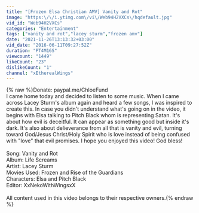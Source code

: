```yaml
---
title: "[Frozen Elsa Christian AMV] Vanity and Rot"
image: "https:\/\/i.ytimg.com\/vi\/Web94H2VXCs\/hqdefault.jpg"
vid_id: "Web94H2VXCs"
categories: "Entertainment"
tags: ["vanity and rot","lacey sturm","frozen amv"]
date: "2021-11-26T13:13:32+03:00"
vid_date: "2016-06-11T09:27:52Z"
duration: "PT4M16S"
viewcount: "1449"
likeCount: "23"
dislikeCount: "1"
channel: "xEtherealWings"
---
```

{% raw %}Donate: paypal.me/ChloeFund <br />I came home today and decided to listen to some music. When I came across Lacey Sturm's album again and heard a few songs, I was inspired to create this. In case you didn't understand what's going on in the video, it begins with Elsa talking to Pitch Black whom is representing Satan. It's about how evil is deceitful. It can appear as something good but inside it's dark. It's also about delieverance from all that is vanity and evil, turning toward God/Jesus Christ/Holy Spirit who is love instead of being confused with &quot;love&quot; that evil promises. I hope you enjoyed this video! God bless!<br /><br />Song: Vanity and Rot<br />Album: Life Screams<br />Artist: Lacey Sturm<br />Movies Used: Frozen and Rise of the Guardians<br />Characters: Elsa and Pitch Black<br />Editor: XxNekoWithWingsxX<br /><br />All content used in this video belongs to their respective owners.{% endraw %}
